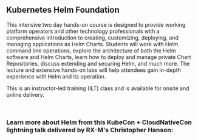 ## Kubernetes Helm Foundation

This intensive two day hands-on course is designed to provide working platform operators and other technology professionals with a comprehensive introduction to creating, customizing, deploying, and managing applications as Helm Charts. Students will work with Helm command line operations, explore the architecture of both the Helm software and Helm Charts, learn how to deploy and manage private Chart Repositories, discuss extending and securing Helm, and much more. The lecture and extensive hands-on labs will help attendees gain in-depth experience with Helm and its operation.

This is an instructor-led training (ILT) class and is available for onsite and online delivery.

<br> 

### Learn more about Helm from this KubeCon + CloudNativeCon lightning talk delivered by RX-M's Christopher Hanson:
